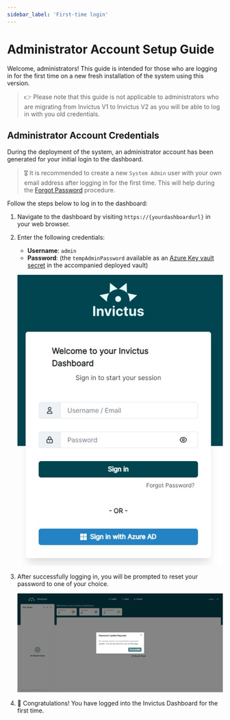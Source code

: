 ```yaml
---
sidebar_label: 'First-time login'
---
```


# Administrator Account Setup Guide

Welcome, administrators! This guide is intended for those who are logging in for the first time on a new fresh installation of the system using this version.

> 👉 Please note that this guide is not applicable to administrators who are migrating from Invictus V1 to Invictus V2 as you will be able to log in with you old credentials.

## Administrator Account Credentials

During the deployment of the system, an administrator account has been generated for your initial login to the dashboard.

> 🎖️ It is recommended to create a new `System Admin` user with your own email address after logging in for the first time. This will help during the [Forgot Password](../security/01_users.mdx#Forgot-Password) procedure.

Follow the steps below to log in to the dashboard:

1. Navigate to the dashboard by visiting `https://{yourdashboardurl}` in your web browser.

2. Enter the following credentials:
   - **Username**: `admin`
   - **Password**: (the `tempAdminPassword` available as an [Azure Key vault secret](https://learn.microsoft.com/en-us/azure/key-vault/secrets/quick-create-portal) in the accompanied deployed vault)

   ![dashboard login page](/images/dashboard/AdminAccount/adminAccount-4.jpg)

3. After successfully logging in, you will be prompted to reset your password to one of your choice.

   ![dashboard reset password](/images/dashboard/AdminAccount/adminAccount-5.png)

4. 🎉 Congratulations! You have logged into the Invictus Dashboard for the first time.

